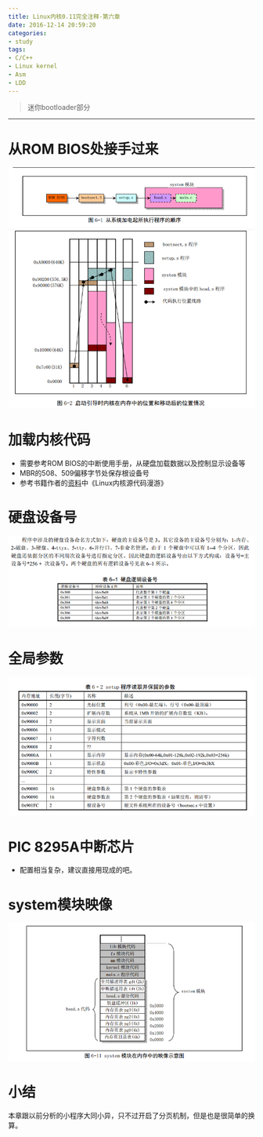 ```yaml
---
title: Linux内核0.11完全注释-第六章
date: 2016-12-14 20:59:20
categories:
- study
tags:
- C/C++
- Linux kernel
- Asm
- LDD
---
```


> 迷你bootloader部分

----------

# 从ROM BIOS处接手过来
![Linux_0.11_chapter6_bootloader_seq.png](/images/Linux_0.11_chapter6_bootloader_seq.png)
![Linux_0.11_chapter6_bootloader_graph.png](/images/Linux_0.11_chapter6_bootloader_graph.png)

# 加载内核代码
- 需要参考ROM BIOS的中断使用手册，从硬盘加载数据以及控制显示设备等
- MBR的508、509偏移字节处保存根设备号
- 参考书籍作者的[资料](http://www.oldlinux.org/Linux.old/docs/)中《Linux内核源代码漫游》  


# 硬盘设备号
![Linux_0.11_chapter6_disk_device_number.png](/images/Linux_0.11_chapter6_disk_device_number.png)

# 全局参数
![Linux_0.11_chapter6_setup_global_params.png](/images/Linux_0.11_chapter6_setup_global_params.png)

# PIC 8295A中断芯片
- 配置相当复杂，建议直接用现成的吧。

# system模块映像
![Linux_0.11_chapter6_system_map.png](/images/Linux_0.11_chapter6_system_map.png)

# 小结
本章跟以前分析的小程序大同小异，只不过开启了分页机制，但是也是很简单的换算。
